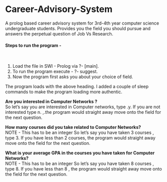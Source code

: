 # Career-Advisory-System
A prolog based career advisory system for 3rd-4th year computer science undergraduate students. Provides you the field you should pursue and answers the perpetual question of Job Vs Research. 

<h4>Steps to run the program -</h4> <br>
<ol>
<li> Load the file in SWI - Prolog via ?- [main]. 
<li> To run the program execute - ?- suggest. 
<li> Now the program first asks you about your choice of field. 
</ol>
The program loads with the above heading. I added a couple of sleep commands  to make the program loading more authentic. <br>

<b> Are you interested in Computer Networks ? </b> <br>
So let’s say you are interested in Computer networks, type .y.
If you are not interested type n. ,.the program would straight away move onto the field for the
next question.

<b> How many courses did you take related to Computer Networks?</b><br>
NOTE - This has to be an integer
So let’s say you have taken 3 courses , type 3.
If you have less than 2 courses, the program would straight away move onto the field for the
next question.

<b> What is your average GPA in the courses you have taken for Computer Networks? </b><br>
NOTE - This has to be an integer
So let’s say you have taken 8 courses , type 8.
If you have less than 8 , the program would straight away move onto the field for the next
question.

